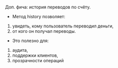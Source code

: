Доп. фича: история переводов по счёту.
- Метод history позволяет:
1. увидеть, кому пользователь переводил деньги,
2. от кого он получал переводы.
- Это полезно для:
1. аудита,
2. поддержки клиентов,
3. прозрачности операций
